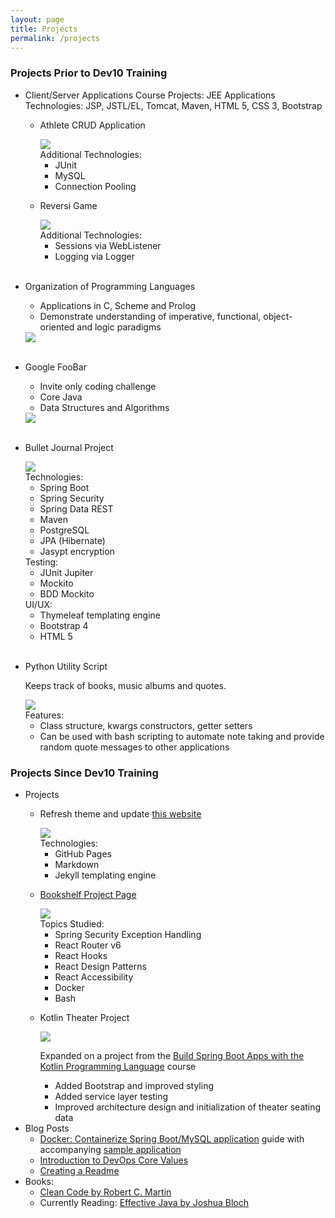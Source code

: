 ```yaml
---
layout: page
title: Projects
permalink: /projects
---
```


<div class="row justify-content-between">
<div class="col-md-6">
<h3>Projects Prior to Dev10 Training</h3>
<ul>
  <li>
    Client/Server Applications Course Projects: JEE Applications<br />
    Technologies: JSP, JSTL/EL, Tomcat, Maven, HTML 5, CSS 3, Bootstrap
    <ul>
      <li><p>Athlete CRUD Application</p>
        <div>
          <a href="https://github.com/oneexists/FOAM"><img src="https://gh-card.dev/repos/oneexists/FOAM.svg"></a>
        </div>
        Additional Technologies:
        <ul>
          <li>JUnit</li>
          <li>MySQL</li>
          <li>Connection Pooling</li>
        </ul>
      </li>
      <li><p>Reversi Game</p>
        <div>
          <a href="https://github.com/oneexists/reversi"><img src="https://gh-card.dev/repos/oneexists/reversi.svg"></a>
        </div>
        Additional Technologies:
        <ul>
          <li>Sessions via WebListener</li>
          <li>Logging via Logger</li>
        </ul>
      </li>
    </ul>
  </li>

  <br />
  <li>
    <p>Organization of Programming Languages</p>
    <ul>
      <li>Applications in C, Scheme and Prolog</li>
      <li>Demonstrate understanding of imperative, functional, object-oriented and logic paradigms</li>
    </ul>
    <div>
      <a href="https://github.com/oneexists/ProgrammingLanguages"><img src="https://gh-card.dev/repos/oneexists/ProgrammingLanguages.svg"></a>
    </div>
  </li>

  <br />
  <li>
    <p>Google FooBar</p>
    <ul>
      <li>Invite only coding challenge</li>
      <li>Core Java</li>
      <li>Data Structures and Algorithms</li>
    </ul>
    <div>
      <a href="https://github.com/oneexists/FooBar"><img src="https://gh-card.dev/repos/oneexists/FooBar.svg"></a>
    </div>
  </li>

  <br />
  <li>
    <p>Bullet Journal Project</p>
    <div>
      <a href="https://github.com/oneexists/BulletJournal"><img src="https://gh-card.dev/repos/oneexists/BulletJournal.svg"></a>
    </div>
    Technologies:
    <ul>
      <li>Spring Boot</li>
      <li>Spring Security</li>
      <li>Spring Data REST</li>
      <li>Maven</li>
      <li>PostgreSQL</li>
      <li>JPA (Hibernate)</li>
      <li>Jasypt encryption</li>
    </ul>
    Testing:
    <ul>
      <li>JUnit Jupiter</li>
      <li>Mockito</li>
      <li>BDD Mockito</li>
    </ul>
    UI/UX:
    <ul>
      <li>Thymeleaf templating engine</li>
      <li>Bootstrap 4</li>
      <li>HTML 5</li>
    </ul>
  </li>

  <br />
  <li>
    <p>Python Utility Script</p>
    <p>Keeps track of books, music albums and quotes.</p>
    <div>
      <a href="https://github.com/oneexists/pyutil"><img src="https://gh-card.dev/repos/oneexists/pyutil.svg"></a>
    </div>
    Features:
    <ul>
      <li>Class structure, kwargs constructors, getter setters</li>
      <li>Can be used with bash scripting to automate note taking and provide random quote messages to other applications</li>
    </ul>
  </li>
</ul>

</div>
<div class="col-md-6">

<h3>Projects Since Dev10 Training</h3>
<ul>
  <li>Projects
    <ul>
        <li>
          <p>Refresh theme and update <a href="https://github.com/oneexists/oneexists.github.io">this website</a></p>
          <div>
            <a href="https://github.com/oneexists/oneexists.github.io"><img src="https://gh-card.dev/repos/oneexists/oneexists.github.io.svg"></a>
          </div>
          Technologies:
          <ul>
            <li>GitHub Pages</li>
            <li>Markdown</li>
            <li>Jekyll templating engine</li>
          </ul>
        </li>
        <li>
          <p><a href="https://oneexists.github.io/bookshelf-project">Bookshelf Project Page</a></p>
          <div>
            <a href="https://github.com/oneexists/Bookshelf"><img src="https://gh-card.dev/repos/oneexists/Bookshelf.svg"></a>
          </div>
          Topics Studied:
          <ul>
            <li>Spring Security Exception Handling</li>
            <li>React Router v6</li>
            <li>React Hooks</li>
            <li>React Design Patterns</li>
            <li>React Accessibility</li>
            <li>Docker</li>
            <li>Bash</li>
          </ul>
        </li>
        <li>
          <p>Kotlin Theater Project</p>
          <div>
            <a href="https://github.com/oneexists/kotlin-theater"><img src="https://gh-card.dev/repos/oneexists/kotlin-theater.svg"></a>
          </div>
          <p>Expanded on a project from the <a href="https://www.linkedin.com/learning/build-spring-boot-apps-with-the-kotlin-programming-language">Build Spring Boot Apps with the Kotlin Programming Language</a> course</p>
          <ul>
            <li>Added Bootstrap and improved styling</li>
            <li>Added service layer testing</li>
            <li>Improved architecture design and initialization of theater seating data</li>
          </ul>
        </li>
    </ul>
  </li>

  <li>Blog Posts
    <ul>
      <li>
        <a href="https://oneexists.github.io/containerize-api">Docker: Containerize Spring Boot/MySQL application</a> guide with accompanying <a href="https://github.com/oneexists/containers">sample application</a>
      </li>
      <li>
        <a href="https://oneexists.github.io/devops-values">Introduction to DevOps Core Values</a>
      </li>
      <li>
        <a href="https://oneexists.github.io/creating-a-readme">Creating a Readme</a>
      </li>
    </ul>
  </li>

  <li>Books:
    <ul>
      <li><a href="https://www.goodreads.com/book/show/3735293-clean-code">Clean Code by Robert C. Martin</a></li>
      <li>Currently Reading: <a href="https://www.goodreads.com/book/show/34927404-effective-java">Effective Java by Joshua Bloch</a></li>
    </ul>
  </li>
</ul>
</div>
</div>
